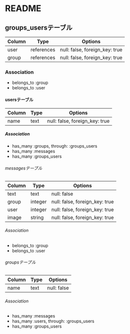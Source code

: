 # README

## groups_usersテーブル

|Column|Type|Options|
|------|----|-------|
|user|references|null: false, foreign_key: true|
|group|references|null: false, foreign_key: true|

### Association
- belongs_to :group
- belongs_to :user

#### usersテーブル

|Column|Type|Options|
|------|----|-------|
|name|text|null: false, foreign_key: true|

##### Association
- has_many :groups, through: :groups_users
- has_many :messages
- has_many :groups_users

###### messagesテーブル

|Column|Type|Options|
|------|----|-------|
|text|text|null: false|
|group|integer|null: false, foreign_key: true|
|user|integer|null: false, foreign_key: true|
|image|string|null: false, foreign_key: true|


###### Association
- belongs_to :group
- belongs_to :user

###### groupsテーブル

|Column|Type|Options|
|------|----|-------|
|name|text|null: false|

###### Association
- has_many :messages
- has_many :users, through: :groups_users
- has_many :groups_users